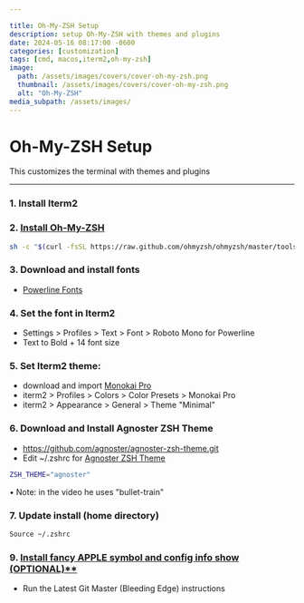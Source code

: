 ```yaml
---

title: Oh-My-ZSH Setup
description: setup Oh-My-ZSH with themes and plugins
date: 2024-05-16 08:17:00 -0600
categories: [customization]
tags: [cmd, macos,iterm2,oh-my-zsh]
image:
  path: /assets/images/covers/cover-oh-my-zsh.png
  thumbnail: /assets/images/covers/cover-oh-my-zsh.png
  alt: "Oh-My-ZSH"
media_subpath: /assets/images/
---
```


# Oh-My-ZSH Setup
This customizes the terminal with themes and plugins

-----------------------------------------------
### 1. Install Iterm2

### 2. [Install Oh-My-ZSH](https://gist.github.com/n1snt/454b879b8f0b7995740ae04c5fb5b7df)
```bash
sh -c "$(curl -fsSL https://raw.github.com/ohmyzsh/ohmyzsh/master/tools/install.sh)"
```

### 3. Download and install fonts
- [Powerline Fonts](https://github.com/powerline/fonts)


### 4. Set the font in Iterm2
- Settings > Profiles > Text > Font > Roboto Mono for Powerline
- Text to Bold + 14 font size

### 5. Set Iterm2 theme:
- download and import [Monokai Pro](https://github.com/ayatmaulana/iterm2-monokai-pro.git)
- iterm2 > Profiles > Colors > Color Presets > Monokai Pro
- iterm2 > Appearance > General > Theme "Minimal"


### 6. Download and Install Agnoster ZSH Theme
- https://github.com/agnoster/agnoster-zsh-theme.git
- Edit ~/.zshrc for [Agnoster ZSH Theme](https://github.com/agnoster/agnoster-zsh-theme)
```bash
ZSH_THEME="agnoster"
```
• Note: in the video he uses "bullet-train"

### 7. Update install (home directory)
```bash
Source ~/.zshrc
```

### 9. [Install fancy APPLE symbol and config info show (OPTIONAL)**](https://github.com/dylanaraps/neofetch/wiki/Installation)
- Run the Latest Git Master (Bleeding Edge) instructions
